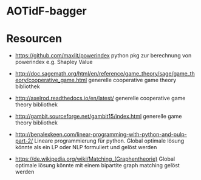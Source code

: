 # AOTidF-bagger

# Resourcen
* https://github.com/maxlit/powerindex
python pkg zur berechnung von powerindex e.g. Shapley Value

* http://doc.sagemath.org/html/en/reference/game_theory/sage/game_theory/cooperative_game.html
generelle cooperative game theory bibliothek

* http://axelrod.readthedocs.io/en/latest/
generelle cooperative game theory bibliothek

* http://gambit.sourceforge.net/gambit15/index.html
generelle game theory bibliothek

* http://benalexkeen.com/linear-programming-with-python-and-pulp-part-2/
Lineare programmierung für python. Global optimale lösung könnte als ein LP oder NLP formuliert und gelöst werden

* https://de.wikipedia.org/wiki/Matching_(Graphentheorie)
Global optimale lösung könnte mit einem bipartite graph matching gelöst werden

